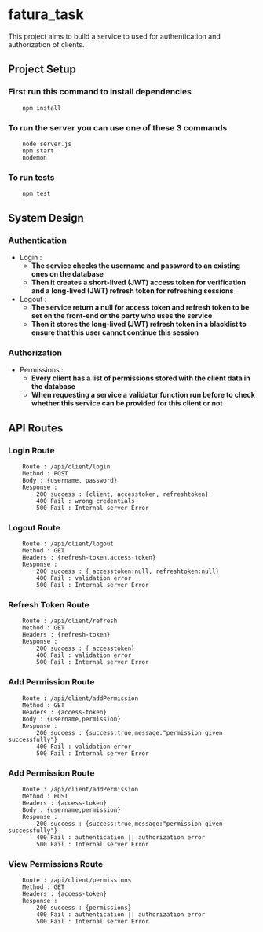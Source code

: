 # fatura_task

This project aims to build a service to used for authentication and authorization of clients.

## Project Setup 

### First run this command to install dependencies
```
    npm install
```

### To run the server you can use one of these 3 commands 
```
    node server.js
    npm start
    nodemon
```

### To run tests 
```
    npm test
```

## System Design

### Authentication 
* Login : 
    * **The service checks the username and password to an existing ones on the database**
    * **Then it creates a short-lived (JWT) access token for verification and a long-lived (JWT) refresh token for refreshing sessions**
* Logout : 
    * **The service return a null for access token and refresh token to be set on the front-end or the party who uses the service**
    * **Then it stores the long-lived (JWT) refresh token in a blacklist to ensure that this user cannot continue this session**

### Authorization 
* Permissions : 
    * **Every client has a list of permissions stored with the client data in the database**
    * **When requesting a service a validator function run before to check whether this service can be provided for this client or not**

## API Routes
### Login Route
```
    Route : /api/client/login
    Method : POST
    Body : {username, password}
    Response :
        200 success : {client, accesstoken, refreshtoken}
        400 Fail : wrong credentials
        500 Fail : Internal server Error
```
### Logout Route
```
    Route : /api/client/logout
    Method : GET
    Headers : {refresh-token,access-token}
    Response :
        200 success : { accesstoken:null, refreshtoken:null}
        400 Fail : validation error
        500 Fail : Internal server Error
```
### Refresh Token Route
```
    Route : /api/client/refresh
    Method : GET
    Headers : {refresh-token}
    Response :
        200 success : { accesstoken}
        400 Fail : validation error
        500 Fail : Internal server Error
```

### Add Permission Route
```
    Route : /api/client/addPermission
    Method : GET
    Headers : {access-token}
    Body : {username,permission}
    Response :
        200 success : {success:true,message:"permission given successfully"}
        400 Fail : validation error
        500 Fail : Internal server Error
```
### Add Permission Route
```
    Route : /api/client/addPermission
    Method : POST
    Headers : {access-token}
    Body : {username,permission}
    Response :
        200 success : {success:true,message:"permission given successfully"}
        400 Fail : authentication || authorization error
        500 Fail : Internal server Error
```

### View Permissions Route
```
    Route : /api/client/permissions
    Method : GET
    Headers : {access-token}
    Response :
        200 success : {permissions}
        400 Fail : authentication || authorization error
        500 Fail : Internal server Error
```
